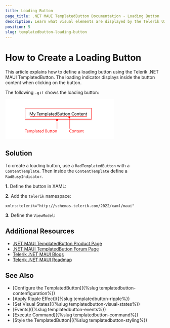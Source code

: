 ```yaml
---
title: Loading Button
page_title: .NET MAUI TemplatedButton Documentation - Loading Button
description: Learn what visual elements are displayed by the Telerik UI for .NET MAUI TemplatedButton, and see how these elements build the visual structure of the control.
position: 5
slug: templatedbutton-loading-button
---
```


# How to Create a Loading Button

This article explains how to define a loading button using the Telerik .NET MAUI TemplatedButton. The loading indicator displays inside the button content when clicking on the button. 

The following `.gif` shows the loading button:

![.NET MAUI TemplatedButton Loading Button](images/templatedbutton-visual-structure.png "Loading Button")

## Solution

To create a loading button, use a `RadTemplatedButton` with a `ContentTemplate`. Then inside the `ContentTemplate` define a `RadBusyIndicator`.

**1.** Define the button in XAML:

<snippet id='templatedbutton-loadingbutton' />

**2.** Add the `telerik` namespace:

```XAML
xmlns:telerik="http://schemas.telerik.com/2022/xaml/maui"
```

**3.** Define the `ViewModel`:

<snippet id='loadingbutton-viewmodel' />

## Additional Resources

- [.NET MAUI TemplatedButton Product Page](https://www.telerik.com/maui-ui/templatedbutton)
- [.NET MAUI TemplatedButton Forum Page](https://www.telerik.com/forums/maui?tagId=2057)
- [Telerik .NET MAUI Blogs](https://www.telerik.com/blogs/mobile-net-maui)
- [Telerik .NET MAUI Roadmap](https://www.telerik.com/support/whats-new/maui-ui/roadmap)

## See Also

- [Configure the TemplatedButton]({%slug templatedbutton-contenfiguration%})
- [Apply Ripple Effect]({%slug templatedbutton-ripple%})
- [Set Visual States]({%slug templatedbutton-visual-states%})
- [Events]({%slug templatedbutton-events%})
- [Execute Command]({%slug templatedbutton-command%})
- [Style the TemplatedButton]({%slug templatedbutton-styling%})